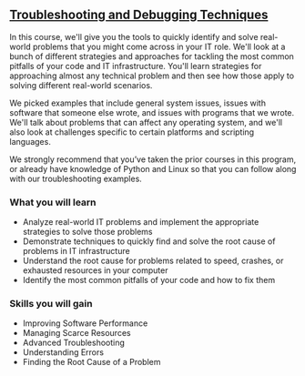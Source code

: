 ## [Troubleshooting and Debugging Techniques](https://www.coursera.org/learn/troubleshooting-debugging-techniques?specialization=google-it-automation)

In this course, we'll give you the tools to quickly identify and solve real-world problems that you might come across in your IT role. We'll look at a bunch of different strategies and approaches for tackling the most common pitfalls of your code and IT infrastructure. You'll learn strategies for approaching almost any technical problem and then see how those apply to solving different real-world scenarios. 

We picked examples that include general system issues, issues with software that someone else wrote, and issues with programs that we wrote. We'll talk about problems that can affect any operating system, and we'll also look at challenges specific to certain platforms and scripting languages.

We strongly recommend that you’ve taken the prior courses in this program, or already have knowledge of Python and Linux so that you can follow along with our troubleshooting examples.

### What you will learn

* Analyze real-world IT problems and implement the appropriate strategies to solve those problems
* Demonstrate techniques to quickly find and solve the root cause of problems in IT infrastructure
* Understand the root cause for problems related to speed, crashes, or exhausted resources in your computer
* Identify the most common pitfalls of your code and how to fix them

### Skills you will gain

* Improving Software Performance
* Managing Scarce Resources
* Advanced Troubleshooting
* Understanding Errors
* Finding the Root Cause of a Problem
